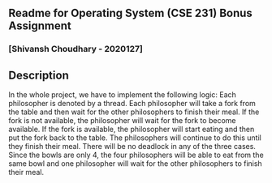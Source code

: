 ## Readme for Operating System (CSE 231) Bonus Assignment

### [**Shivansh Choudhary - 2020127**]

## Description
In the whole project, we have to implement the following logic:
Each philosopher is denoted by a thread. Each philosopher will take a fork from the table and then wait for the other philosophers to finish their meal. If the fork is not available, the philosopher will wait for the fork to become available. If the fork is available, the philosopher will start eating and then put the fork back to the table. The philosophers will continue to do this until they finish their meal. 
There will be no deadlock in any of the three cases. 
Since the bowls are only 4, the four philosophers will be able to eat from the same bowl and one philosopher will wait for the other philosophers to finish their meal.

